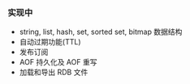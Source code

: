 ### 实现中

-  string, list, hash, set, sorted set, bitmap 数据结构
- 自动过期功能(TTL)
- 发布订阅
- AOF 持久化及 AOF 重写
- 加载和导出 RDB 文件